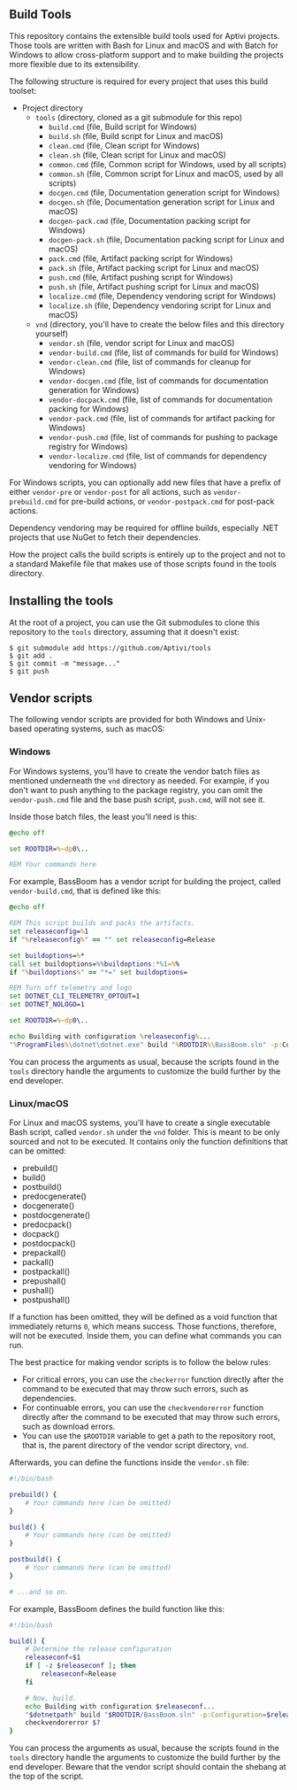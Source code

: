 ## Build Tools

This repository contains the extensible build tools used for Aptivi projects.
Those tools are written with Bash for Linux and macOS and with Batch for
Windows to allow cross-platform support and to make building the projects
more flexible due to its extensibility.

The following structure is required for every project that uses this build
toolset:

  * Project directory
    * `tools` (directory, cloned as a git submodule for this repo)
      * `build.cmd` (file, Build script for Windows)
      * `build.sh` (file, Build script for Linux and macOS)
      * `clean.cmd` (file, Clean script for Windows)
      * `clean.sh` (file, Clean script for Linux and macOS)
      * `common.cmd` (file, Common script for Windows, used by all scripts)
      * `common.sh` (file, Common script for Linux and macOS, used by all scripts)
      * `docgen.cmd` (file, Documentation generation script for Windows)
      * `docgen.sh` (file, Documentation generation script for Linux and macOS)
      * `docgen-pack.cmd` (file, Documentation packing script for Windows)
      * `docgen-pack.sh` (file, Documentation packing script for Linux and macOS)
      * `pack.cmd` (file, Artifact packing script for Windows)
      * `pack.sh` (file, Artifact packing script for Linux and macOS)
      * `push.cmd` (file, Artifact pushing script for Windows)
      * `push.sh` (file, Artifact pushing script for Linux and macOS)
      * `localize.cmd` (file, Dependency vendoring script for Windows)
      * `localize.sh` (file, Dependency vendoring script for Linux and macOS)
    * `vnd` (directory, you'll have to create the below files and this directory yourself)
      * `vendor.sh` (file, vendor script for Linux and macOS)
      * `vendor-build.cmd` (file, list of commands for build for Windows)
      * `vendor-clean.cmd` (file, list of commands for cleanup for Windows)
      * `vendor-docgen.cmd` (file, list of commands for documentation generation for Windows)
      * `vendor-docpack.cmd` (file, list of commands for documentation packing for Windows)
      * `vendor-pack.cmd` (file, list of commands for artifact packing for Windows)
      * `vendor-push.cmd` (file, list of commands for pushing to package registry for Windows)
      * `vendor-localize.cmd` (file, list of commands for dependency vendoring for Windows)

For Windows scripts, you can optionally add new files that have a prefix of
either `vendor-pre` or `vendor-post` for all actions, such as
`vendor-prebuild.cmd` for pre-build actions, or `vendor-postpack.cmd` for
post-pack actions.

Dependency vendoring may be required for offline builds, especially .NET
projects that use NuGet to fetch their dependencies.

How the project calls the build scripts is entirely up to the project and not
to a standard Makefile file that makes use of those scripts found in the tools
directory.

## Installing the tools

At the root of a project, you can use the Git submodules to clone this
repository to the `tools` directory, assuming that it doesn't exist:

```shell
$ git submodule add https://github.com/Aptivi/tools
$ git add .
$ git commit -m "message..."
$ git push
```

## Vendor scripts

The following vendor scripts are provided for both Windows and Unix-based
operating systems, such as macOS:

### Windows

For Windows systems, you'll have to create the vendor batch files as mentioned
underneath the `vnd` directory as needed. For example, if you don't want to
push anything to the package registry, you can omit the `vendor-push.cmd` file
and the base push script, `push.cmd`, will not see it.

Inside those batch files, the least you'll need is this:

```bat
@echo off

set ROOTDIR=%~dp0\..

REM Your commands here
```

For example, BassBoom has a vendor script for building the project, called
`vendor-build.cmd`, that is defined like this:

```bat
@echo off

REM This script builds and packs the artifacts.
set releaseconfig=%1
if "%releaseconfig%" == "" set releaseconfig=Release

set buildoptions=%*
call set buildoptions=%%buildoptions:*%1=%%
if "%buildoptions%" == "*=" set buildoptions=

REM Turn off telemetry and logo
set DOTNET_CLI_TELEMETRY_OPTOUT=1
set DOTNET_NOLOGO=1

set ROOTDIR=%~dp0\..

echo Building with configuration %releaseconfig%...
"%ProgramFiles%\dotnet\dotnet.exe" build "%ROOTDIR%\BassBoom.sln" -p:Configuration=%releaseconfig% %buildoptions%
```

You can process the arguments as usual, because the scripts found in the
`tools` directory handle the arguments to customize the build further by the
end developer.

### Linux/macOS

For Linux and macOS systems, you'll have to create a single executable Bash
script, called `vendor.sh` under the `vnd` folder. This is meant to be only
sourced and not to be executed. It contains only the function definitions that
can be omitted:

  - prebuild()
  - build()
  - postbuild()
  - predocgenerate()
  - docgenerate()
  - postdocgenerate()
  - predocpack()
  - docpack()
  - postdocpack()
  - prepackall()
  - packall()
  - postpackall()
  - prepushall()
  - pushall()
  - postpushall()

If a function has been omitted, they will be defined as a void function that
immediately returns `0`, which means success. Those functions, therefore, will
not be executed. Inside them, you can define what commands you can run.

The best practice for making vendor scripts is to follow the below rules:

  - For critical errors, you can use the `checkerror` function directly after
    the command to be executed that may throw such errors, such as
    dependencies.
  - For continuable errors, you can use the `checkvendorerror` function
    directly after the command to be executed that may throw such errors, such
    as download errors.
  - You can use the `$ROOTDIR` variable to get a path to the repository root,
    that is, the parent directory of the vendor script directory, `vnd`.

Afterwards, you can define the functions inside the `vendor.sh` file:

```bash
#!/bin/bash

prebuild() {
    # Your commands here (can be omitted)
}

build() {
    # Your commands here (can be omitted)
}

postbuild() {
    # Your commands here (can be omitted)
}

# ...and so on.
```

For example, BassBoom defines the build function like this:

```bash
#!/bin/bash

build() {
    # Determine the release configuration
    releaseconf=$1
    if [ -z $releaseconf ]; then
	    releaseconf=Release
    fi

    # Now, build.
    echo Building with configuration $releaseconf...
    "$dotnetpath" build "$ROOTDIR/BassBoom.sln" -p:Configuration=$releaseconf ${@:2}
    checkvendorerror $?
}
```

You can process the arguments as usual, because the scripts found in the
`tools` directory handle the arguments to customize the build further by the
end developer. Beware that the vendor script should contain the shebang at the
top of the script.
